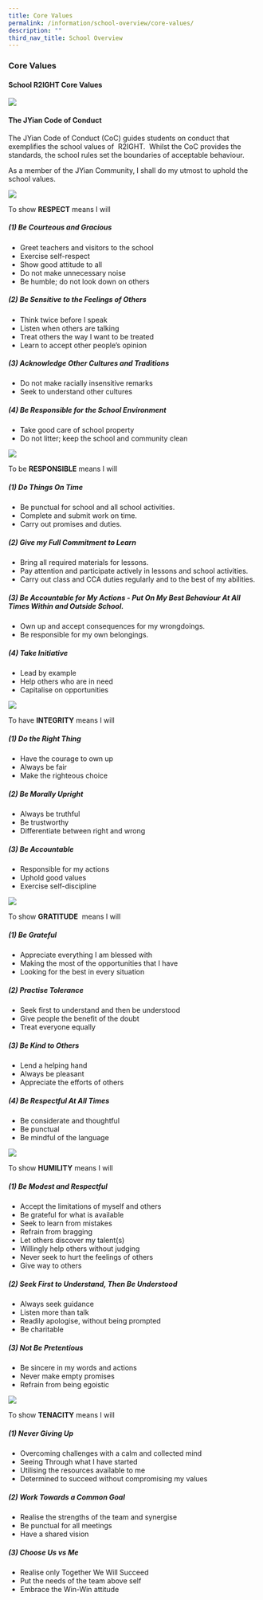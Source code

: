 ```yaml
---
title: Core Values
permalink: /information/school-overview/core-values/
description: ""
third_nav_title: School Overview
---
```

### **Core Values**
#### **School R2IGHT Core Values**
![](/images/core%20valyes.jpg)

#### **The JYian Code of Conduct**
The JYian Code of Conduct (CoC) guides students on conduct that exemplifies the school values of  R2IGHT.  Whilst the CoC provides the standards, the school rules set the boundaries of acceptable behaviour.  

As a member of the JYian Community, I shall do my utmost to uphold the school values.

![](/images/core%20values1.jpg)

To show **RESPECT** means I will

##### **(1) Be Courteous and Gracious**
* Greet teachers and visitors to the school
* Exercise self-respect
* Show good attitude to all
* Do not make unnecessary noise
* Be humble; do not look down on others

##### **(2) Be Sensitive to the Feelings of Others**
* Think twice before I speak
* Listen when others are talking
* Treat others the way I want to be treated
* Learn to accept other people’s opinion

##### **(3) Acknowledge Other Cultures and Traditions**
* Do not make racially insensitive remarks
* Seek to understand other cultures

##### **(4) Be Responsible for the School Environment**
* Take good care of school property
* Do not litter; keep the school and community clean

![](/images/core%20values2.jpg)

To be **RESPONSIBLE** means I will

##### **(1) Do Things On Time**
* Be punctual for school and all school activities.
* Complete and submit work on time.
* Carry out promises and duties.

##### **(2) Give my Full Commitment to Learn**
* Bring all required materials for lessons.
* Pay attention and participate actively in lessons and school activities.
* Carry out class and CCA duties regularly and to the best of my abilities.

##### **(3) Be Accountable for My Actions - Put On My Best Behaviour At All Times Within and Outside School.**
* Own up and accept consequences for my wrongdoings.
* Be responsible for my own belongings.

##### **(4) Take Initiative**
* Lead by example
* Help others who are in need
* Capitalise on opportunities

![](/images/core%20values3.jpg)

To have **INTEGRITY** means I will

##### **(1) Do the Right Thing**
*   Have the courage to own up
*   Always be fair
*   Make the righteous choice

##### **(2) Be Morally Upright**
*   Always be truthful
*   Be trustworthy
*   Differentiate between right and wrong

##### **(3) Be Accountable**
*   Responsible for my actions
*   Uphold good values
*   Exercise self-discipline

![](/images/core%20values4.jpg)

To show **GRATITUDE**  means I will

##### **(1) Be Grateful**
*   Appreciate everything I am blessed with
*   Making the most of the opportunities that I have
*   Looking for the best in every situation

##### **(2) Practise Tolerance**
*   Seek first to understand and then be understood
*   Give people the benefit of the doubt
*   Treat everyone equally

##### **(3) Be Kind to Others**
*   Lend a helping hand
*   Always be pleasant
*   Appreciate the efforts of others

##### **(4) Be Respectful At All Times**
*   Be considerate and thoughtful
*   Be punctual
*   Be mindful of the language

![](/images/core%20values5.jpg)

To show **HUMILITY** means I will

##### **(1) Be Modest and Respectful**
*   Accept the limitations of myself and others
*   Be grateful for what is available
*   Seek to learn from mistakes
*   Refrain from bragging
*   Let others discover my talent(s)
*   Willingly help others without judging
*   Never seek to hurt the feelings of others
*   Give way to others

##### **(2) Seek First to Understand, Then Be Understood**
*   Always seek guidance
*   Listen more than talk
*   Readily apologise, without being prompted
*   Be charitable

##### **(3) Not Be Pretentious**
*   Be sincere in my words and actions
*   Never make empty promises
*   Refrain from being egoistic

![](/images/core%20values6.jpg)

To show **TENACITY** means I will

##### **(1) Never Giving Up**
*   Overcoming challenges with a calm and collected mind     
*   Seeing Through what I have started
*   Utilising the resources available to me
*   Determined to succeed without compromising my values

##### **(2) Work Towards a Common Goal**
*   Realise the strengths of the team and synergise
*   Be punctual for all meetings
*   Have a shared vision

##### **(3) Choose Us vs Me**
*   Realise only Together We Will Succeed
*   Put the needs of the team above self
*   Embrace the Win-Win attitude